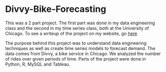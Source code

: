 # Divvy-Bike-Forecasting

This was a 2 part project. The first part was done in my data engineering class and the second in my time series class, both at the University of Chicago. To see a writeup of the project on my website, go [here](https://taylorfurry.com/2024/01/03/divvy-bike-engineering-and-forecasting/)

The purpose behind this project was to understand data engineering techniques as well as create time series models to forecast demand. The data comes from Divvy, a bike service in Chicago. We analyzed the number of rides over given periods of time. Parts of the project were done in Python, R, MySQL and Tableau.
